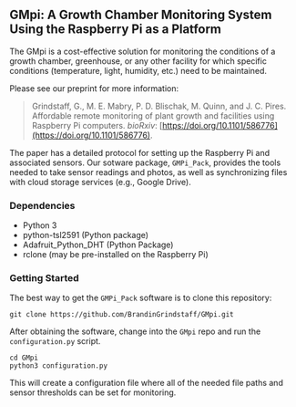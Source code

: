 ## GMpi: A Growth Chamber Monitoring System Using the Raspberry Pi as a Platform

The GMpi is a cost-effective solution for monitoring the conditions of a growth chamber,
greenhouse, or any other facility for which specific conditions (temperature, light, humidity, etc.)
need to be maintained.

Please see our preprint for more information:

> Grindstaff, G., M. E. Mabry, P. D. Blischak, M. Quinn, and J. C. Pires.
> Affordable remote monitoring of plant growth and facilities using Raspberry Pi computers.
> *bioRxiv*: [https://doi.org/10.1101/586776](https://doi.org/10.1101/586776).

The paper has a detailed protocol for setting up the Raspberry Pi and associated sensors.
Our sotware package, `GMPi_Pack`, provides the tools needed to take sensor readings and photos,
as well as synchronizing files with cloud storage services (e.g., Google Drive).

### Dependencies
 - Python 3
 - python-tsl2591 (Python package)
 - Adafruit\_Python\_DHT (Python Package)
 - rclone (may be pre-installed on the Raspberry Pi)

### Getting Started

The best way to get the `GMPi_Pack` software is to clone this repository:

```
git clone https://github.com/BrandinGrindstaff/GMpi.git
```

After obtaining the software, change into the `GMpi` repo and run the `configuration.py`
script.

```
cd GMpi
python3 configuration.py
```

This will create a configuration file where all of the needed file paths and sensor thresholds
can be set for monitoring. 
